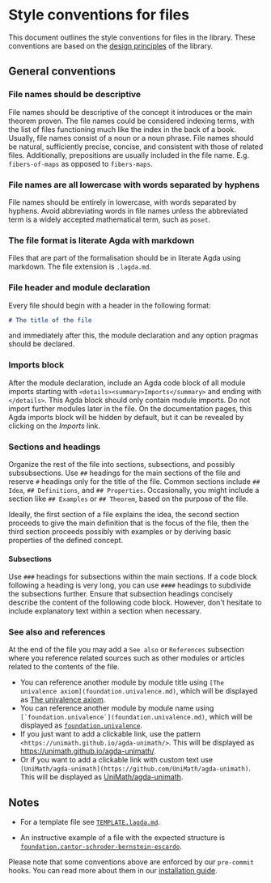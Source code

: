 # Style conventions for files

This document outlines the style conventions for files in the library. These
conventions are based on the [design principles](DESIGN-PRINCIPLES.md) of the
library.

## General conventions

### File names should be descriptive

File names should be descriptive of the concept it introduces or the main
theorem proven. The file names could be considered indexing terms, with the list
of files functioning much like the index in the back of a book. Usually, file
names consist of a noun or a noun phrase. File names should be natural,
sufficiently precise, concise, and consistent with those of related files.
Additionally, prepositions are usually included in the file name. E.g.
`fibers-of-maps` as opposed to `fibers-maps`.

### File names are all lowercase with words separated by hyphens

File names should be entirely in lowercase, with words separated by hyphens.
Avoid abbreviating words in file names unless the abbreviated term is a widely
accepted mathematical term, such as `poset`.

### The file format is literate Agda with markdown

Files that are part of the formalisation should be in literate Agda using
markdown. The file extension is `.lagda.md`.

### File header and module declaration

Every file should begin with a header in the following format:

```md
# The title of the file
```

and immediately after this, the module declaration and any option pragmas should
be declared.

### Imports block

After the module declaration, include an Agda code block of all module imports
starting with `<details><summary>Imports</summary>` and ending with
`</details>`. This Agda block should only contain module imports. Do not import
further modules later in the file. On the documentation pages, this Agda imports
block will be hidden by default, but it can be revealed by clicking on the
_Imports_ link.

### Sections and headings

Organize the rest of the file into sections, subsections, and possibly
subsubsections. Use `##` headings for the main sections of the file and reserve
`#` headings only for the title of the file. Common sections include `## Idea`,
`## Definitions`, and `## Properties`. Occasionally, you might include a section
like `## Examples` or `## Theorem`, based on the purpose of the file.

Ideally, the first section of a file explains the idea, the second section
proceeds to give the main definition that is the focus of the file, then the
third section proceeds possibly with examples or by deriving basic properties of
the defined concept.

#### Subsections

Use `###` headings for subsections within the main sections. If a code block
following a heading is very long, you can use `####` headings to subdivide the
subsections further. Ensure that subsection headings concisely describe the
content of the following code block. However, don't hesitate to include
explanatory text within a section when necessary.

### See also and references

At the end of the file you may add a `See also` or `References` subsection where
you reference related sources such as other modules or articles related to the
contents of the file.

- You can reference another module by module title using
  `[The univalence axiom](foundation.univalence.md)`, which will be displayed as
  [The univalence axiom](foundation.univalence.md).
- You can reference another module by module name using
  ``[`foundation.univalence`](foundation.univalence.md)``, which will be
  displayed as [`foundation.univalence`](foundation.univalence.md).
- If you just want to add a clickable link, use the pattern
  `<https://unimath.github.io/agda-unimath/>`. This will be displayed as
  <https://unimath.github.io/agda-unimath/>.
- Or if you want to add a clickable link with custom text use
  `[UniMath/agda-unimath](https://github.com/UniMath/agda-unimath)`. This will
  be displayed as
  [UniMath/agda-unimath](https://github.com/UniMath/agda-unimath).

## Notes

- For a template file see [`TEMPLATE.lagda.md`](TEMPLATE.lagda.md).

- An instructive example of a file with the expected structure is
  [`foundation.cantor-schroder-bernstein-escardo`](https://raw.githubusercontent.com/UniMath/agda-unimath/master/src/foundation/cantor-schroder-bernstein-escardo.lagda.md).

Please note that some conventions above are enforced by our `pre-commit` hooks.
You can read more about them in our
[installation guide](HOWTO-INSTALL.md#pre-commit-hooks).
